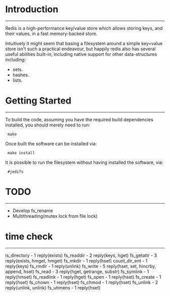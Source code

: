 # Introduction
------------

Redis is a high-performance key/value store which allows storing keys, and their values, in a fast memory-backed store.

Intuitively it might seem that basing a filesystem around a simple key=value store isn't such a practical endeavour, but happily redis also has several useful abilities built-in, including native support for other data-structures including:

* sets.
* hashes.
* lists.

# Getting Started
---------------

To build the code, assuming you have the required build dependencies
installed, you should merely need to run:

     make

Once built the software can be installed via:

     make install

It is possible to run the filesystem without having installed the
software, via:

     #jedifs

# TODO
---
- Develop fs_rename
- Multithreading(mutex lock from file lock)

# time check
---
is_directory - 1 reply(exists)
fs_readdir - 2 reply(keys, hget)
fs_getattr - 3 reply(exists, hmget, hmget)
fs_mkdir - 1 reply(hset)
count_dir_ent - 1 reply(keys)
fs_rmdir - 1 reply(unlink)
fs_write - 5 reply(hset, set, hincrby, append, hset)
fs_read - 3 reply(hget, getrange, substr)
fs_symlink - 1 reply(hmset)
fs_readlink - 1 reply(hget)
fs_open - 1 reply(hset)
fs_create - 1 reply(hset)
fs_chown - 1 reply(hset)
fs_chmod - 1 reply(hset)
fs_unlink - 2 reply(unlink, unlink)
fs_utimens - 1 reply(hset)

